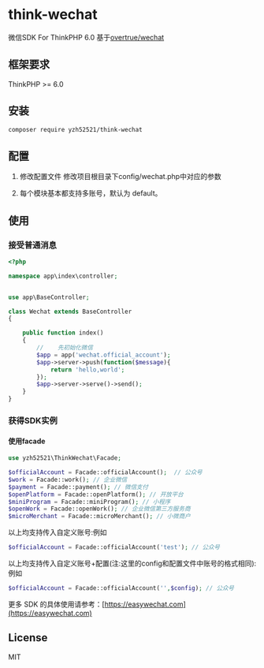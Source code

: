 # think-wechat

微信SDK For  ThinkPHP 6.0 基于[overtrue/wechat](https://github.com/overtrue/wechat)

## 框架要求

ThinkPHP >= 6.0

## 安装

```bash
composer require yzh52521/think-wechat
```

## 配置

1. 修改配置文件
修改项目根目录下config/wechat.php中对应的参数

2. 每个模块基本都支持多账号，默认为 default。

## 使用

### 接受普通消息

```php
<?php

namespace app\index\controller;


use app\BaseController;

class Wechat extends BaseController
{

    public function index()
    {
        //    先初始化微信
        $app = app('wechat.official_account');
        $app->server->push(function($message){
            return 'hello,world';
        });
        $app->server->serve()->send();
    }
}
```

### 获得SDK实例

#### 使用facade

```php
use yzh52521\ThinkWechat\Facade;

$officialAccount = Facade::officialAccount();  // 公众号
$work = Facade::work(); // 企业微信
$payment = Facade::payment(); // 微信支付
$openPlatform = Facade::openPlatform(); // 开放平台
$miniProgram = Facade::miniProgram(); // 小程序
$openWork = Facade::openWork(); // 企业微信第三方服务商
$microMerchant = Facade::microMerchant(); // 小微商户
```

以上均支持传入自定义账号:例如

```php
$officialAccount = Facade::officialAccount('test'); // 公众号
```

以上均支持传入自定义账号+配置(注:这里的config和配置文件中账号的格式相同):例如

```php
$officialAccount = Facade::officialAccount('',$config); // 公众号
```

更多 SDK 的具体使用请参考：[https://easywechat.com](https://easywechat.com)

## License

MIT
